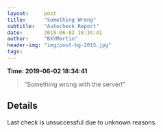 ```yaml
---
layout:     post
title:      "Something Wrong"
subtitle:   "Autocheck Report"
date:       2019-06-02 18:34:41
author:     "BXYMartin"
header-img: "img/post-bg-2015.jpg"
tags:
---
```


**Time: 2019-06-02 18:34:41**

> “Something wrong with the server!”


## Details

Last check is unsuccessful due to unknown reasons.

